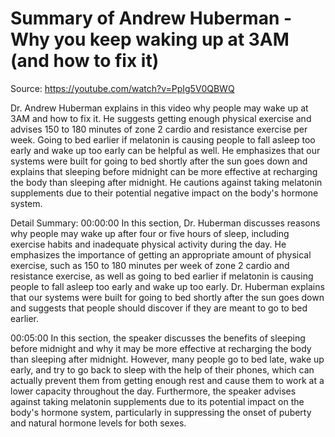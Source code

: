 # Summary of Andrew Huberman - Why you keep waking up at 3AM (and how to fix it)

Source: https://youtube.com/watch?v=PpIg5V0QBWQ

Dr. Andrew Huberman explains in this video why people may wake up at 3AM and how to fix it. He suggests getting enough physical exercise and advises 150 to 180 minutes of zone 2 cardio and resistance exercise per week. Going to bed earlier if melatonin is causing people to fall asleep too early and wake up too early can be helpful as well. He emphasizes that our systems were built for going to bed shortly after the sun goes down and explains that sleeping before midnight can be more effective at recharging the body than sleeping after midnight. He cautions against taking melatonin supplements due to their potential negative impact on the body's hormone system.

Detail Summary: 
00:00:00
In this section, Dr. Huberman discusses reasons why people may wake up after four or five hours of sleep, including exercise habits and inadequate physical activity during the day. He emphasizes the importance of getting an appropriate amount of physical exercise, such as 150 to 180 minutes per week of zone 2 cardio and resistance exercise, as well as going to bed earlier if melatonin is causing people to fall asleep too early and wake up too early. Dr. Huberman explains that our systems were built for going to bed shortly after the sun goes down and suggests that people should discover if they are meant to go to bed earlier.

00:05:00
In this section, the speaker discusses the benefits of sleeping before midnight and why it may be more effective at recharging the body than sleeping after midnight. However, many people go to bed late, wake up early, and try to go back to sleep with the help of their phones, which can actually prevent them from getting enough rest and cause them to work at a lower capacity throughout the day. Furthermore, the speaker advises against taking melatonin supplements due to its potential impact on the body's hormone system, particularly in suppressing the onset of puberty and natural hormone levels for both sexes.

